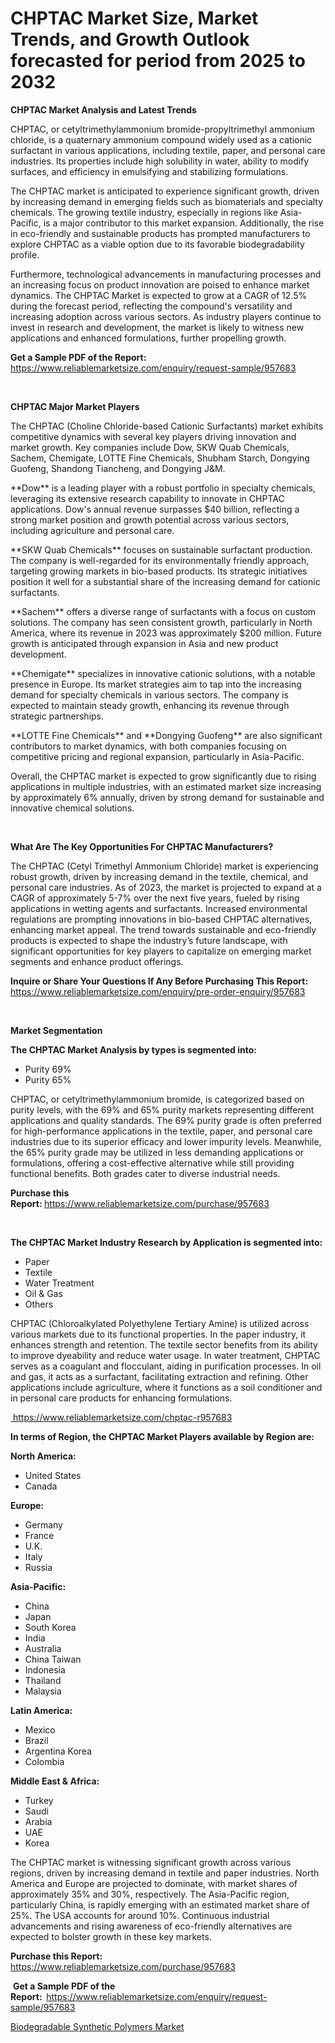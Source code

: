 <p><h1>CHPTAC Market Size, Market Trends, and Growth Outlook forecasted for period from 2025 to 2032</h1></p><p><strong>CHPTAC Market Analysis and Latest Trends</strong></p>
<p><p>CHPTAC, or cetyltrimethylammonium bromide-propyltrimethyl ammonium chloride, is a quaternary ammonium compound widely used as a cationic surfactant in various applications, including textile, paper, and personal care industries. Its properties include high solubility in water, ability to modify surfaces, and efficiency in emulsifying and stabilizing formulations.</p><p>The CHPTAC market is anticipated to experience significant growth, driven by increasing demand in emerging fields such as biomaterials and specialty chemicals. The growing textile industry, especially in regions like Asia-Pacific, is a major contributor to this market expansion. Additionally, the rise in eco-friendly and sustainable products has prompted manufacturers to explore CHPTAC as a viable option due to its favorable biodegradability profile.</p><p>Furthermore, technological advancements in manufacturing processes and an increasing focus on product innovation are poised to enhance market dynamics. The CHPTAC Market is expected to grow at a CAGR of 12.5% during the forecast period, reflecting the compound's versatility and increasing adoption across various sectors. As industry players continue to invest in research and development, the market is likely to witness new applications and enhanced formulations, further propelling growth.</p></p>
<p><strong>Get a Sample PDF of the Report:&nbsp;</strong> <a href="https://www.reliablemarketsize.com/enquiry/request-sample/957683?utm_campaign=3563&utm_medium=2&utm_source=Github&utm_content=ia&utm_term=01042025&utm_id=chptac">https://www.reliablemarketsize.com/enquiry/request-sample/957683</a></p>
<p>&nbsp;</p>
<p><strong>CHPTAC Major Market Players</strong></p>
<p><p>The CHPTAC (Choline Chloride-based Cationic Surfactants) market exhibits competitive dynamics with several key players driving innovation and market growth. Key companies include Dow, SKW Quab Chemicals, Sachem, Chemigate, LOTTE Fine Chemicals, Shubham Starch, Dongying Guofeng, Shandong Tiancheng, and Dongying J&M.</p><p>**Dow** is a leading player with a robust portfolio in specialty chemicals, leveraging its extensive research capability to innovate in CHPTAC applications. Dow's annual revenue surpasses $40 billion, reflecting a strong market position and growth potential across various sectors, including agriculture and personal care.</p><p>**SKW Quab Chemicals** focuses on sustainable surfactant production. The company is well-regarded for its environmentally friendly approach, targeting growing markets in bio-based products. Its strategic initiatives position it well for a substantial share of the increasing demand for cationic surfactants.</p><p>**Sachem** offers a diverse range of surfactants with a focus on custom solutions. The company has seen consistent growth, particularly in North America, where its revenue in 2023 was approximately $200 million. Future growth is anticipated through expansion in Asia and new product development.</p><p>**Chemigate** specializes in innovative cationic solutions, with a notable presence in Europe. Its market strategies aim to tap into the increasing demand for specialty chemicals in various sectors. The company is expected to maintain steady growth, enhancing its revenue through strategic partnerships.</p><p>**LOTTE Fine Chemicals** and **Dongying Guofeng** are also significant contributors to market dynamics, with both companies focusing on competitive pricing and regional expansion, particularly in Asia-Pacific.</p><p>Overall, the CHPTAC market is expected to grow significantly due to rising applications in multiple industries, with an estimated market size increasing by approximately 6% annually, driven by strong demand for sustainable and innovative chemical solutions.</p></p>
<p>&nbsp;</p>
<p><strong>What Are The Key Opportunities For CHPTAC Manufacturers?</strong></p>
<p><p>The CHPTAC (Cetyl Trimethyl Ammonium Chloride) market is experiencing robust growth, driven by increasing demand in the textile, chemical, and personal care industries. As of 2023, the market is projected to expand at a CAGR of approximately 5-7% over the next five years, fueled by rising applications in wetting agents and surfactants. Increased environmental regulations are prompting innovations in bio-based CHPTAC alternatives, enhancing market appeal. The trend towards sustainable and eco-friendly products is expected to shape the industry’s future landscape, with significant opportunities for key players to capitalize on emerging market segments and enhance product offerings.</p></p>
<p><strong>Inquire or Share Your Questions If Any Before Purchasing This Report:</strong> <a href="https://www.reliablemarketsize.com/enquiry/pre-order-enquiry/957683?utm_campaign=3563&utm_medium=2&utm_source=Github&utm_content=ia&utm_term=01042025&utm_id=chptac">https://www.reliablemarketsize.com/enquiry/pre-order-enquiry/957683</a></p>
<p>&nbsp;</p>
<p><strong>Market Segmentation</strong></p>
<p><strong>The CHPTAC Market Analysis by types is segmented into:</strong></p>
<p><ul><li>Purity 69%</li><li>Purity 65%</li></ul></p>
<p><p>CHPTAC, or cetyltrimethylammonium bromide, is categorized based on purity levels, with the 69% and 65% purity markets representing different applications and quality standards. The 69% purity grade is often preferred for high-performance applications in the textile, paper, and personal care industries due to its superior efficacy and lower impurity levels. Meanwhile, the 65% purity grade may be utilized in less demanding applications or formulations, offering a cost-effective alternative while still providing functional benefits. Both grades cater to diverse industrial needs.</p></p>
<p><strong>Purchase this Report:&nbsp;</strong><a href="https://www.reliablemarketsize.com/purchase/957683?utm_campaign=3563&utm_medium=2&utm_source=Github&utm_content=ia&utm_term=01042025&utm_id=chptac">https://www.reliablemarketsize.com/purchase/957683</a></p>
<p>&nbsp;</p>
<p><strong>The CHPTAC Market Industry Research by Application is segmented into:</strong></p>
<p><ul><li>Paper</li><li>Textile</li><li>Water Treatment</li><li>Oil & Gas</li><li>Others</li></ul></p>
<p><p>CHPTAC (Chloroalkylated Polyethylene Tertiary Amine) is utilized across various markets due to its functional properties. In the paper industry, it enhances strength and retention. The textile sector benefits from its ability to improve dyeability and reduce water usage. In water treatment, CHPTAC serves as a coagulant and flocculant, aiding in purification processes. In oil and gas, it acts as a surfactant, facilitating extraction and refining. Other applications include agriculture, where it functions as a soil conditioner and in personal care products for enhancing formulations.</p></p>
<p><a href="https://www.reliablemarketsize.com/chptac-r957683?utm_campaign=3563&utm_medium=2&utm_source=Github&utm_content=ia&utm_term=01042025&utm_id=chptac">&nbsp;https://www.reliablemarketsize.com/chptac-r957683</a></p>
<p><strong>In terms of Region, the CHPTAC Market Players available by Region are:</strong></p>
<p>
    <p> <strong> North America: </strong>
        <ul>
            <li>United States</li>
            <li>Canada</li>
        </ul>
        </p> 
    <p> <strong> Europe: </strong>
        <ul>
            <li>Germany</li>
            <li>France</li>
            <li>U.K.</li>
            <li>Italy</li>
            <li>Russia</li>
        </ul>
        </p> 
    <p> <strong> Asia-Pacific: </strong>
        <ul>
            <li>China</li>
            <li>Japan</li>
            <li>South Korea</li>
            <li>India</li>
            <li>Australia</li>
            <li>China Taiwan</li>
            <li>Indonesia</li>
            <li>Thailand</li>
            <li>Malaysia</li>
        </ul>
        </p> 
    <p> <strong> Latin America: </strong>
        <ul>
            <li>Mexico</li>
            <li>Brazil</li>
            <li>Argentina Korea</li>
            <li>Colombia</li>
        </ul>
        </p> 
    <p> <strong> Middle East & Africa: </strong>
        <ul>
            <li>Turkey</li>
            <li>Saudi</li>
            <li>Arabia</li>
            <li>UAE</li>
            <li>Korea</li>
        </ul>
    </p>
    </p>
<p><p>The CHPTAC market is witnessing significant growth across various regions, driven by increasing demand in textile and paper industries. North America and Europe are projected to dominate, with market shares of approximately 35% and 30%, respectively. The Asia-Pacific region, particularly China, is rapidly emerging with an estimated market share of 25%. The USA accounts for around 10%. Continuous industrial advancements and rising awareness of eco-friendly alternatives are expected to bolster growth in these key markets.</p></p>
<p><strong>Purchase this Report: </strong><a href="https://www.reliablemarketsize.com/purchase/957683?utm_campaign=3563&utm_medium=2&utm_source=Github&utm_content=ia&utm_term=01042025&utm_id=chptac">https://www.reliablemarketsize.com/purchase/957683</a></p>
<p>&nbsp;<strong>Get a Sample PDF of the Report:&nbsp;&nbsp;</strong><a href="https://www.reliablemarketsize.com/enquiry/request-sample/957683?utm_campaign=3563&utm_medium=2&utm_source=Github&utm_content=ia&utm_term=01042025&utm_id=chptac">https://www.reliablemarketsize.com/enquiry/request-sample/957683</a></p>
<p><strong></strong></p>
<p><p><a href="https://github.com/casimbrhelck/Market-Research-Report-List-1/blob/main/biodegradable-synthetic-polymers-market.md?utm_campaign=3563&utm_medium=2&utm_source=Github&utm_content=ia&utm_term=01042025&utm_id=chptac">Biodegradable Synthetic Polymers Market</a></p></p>
